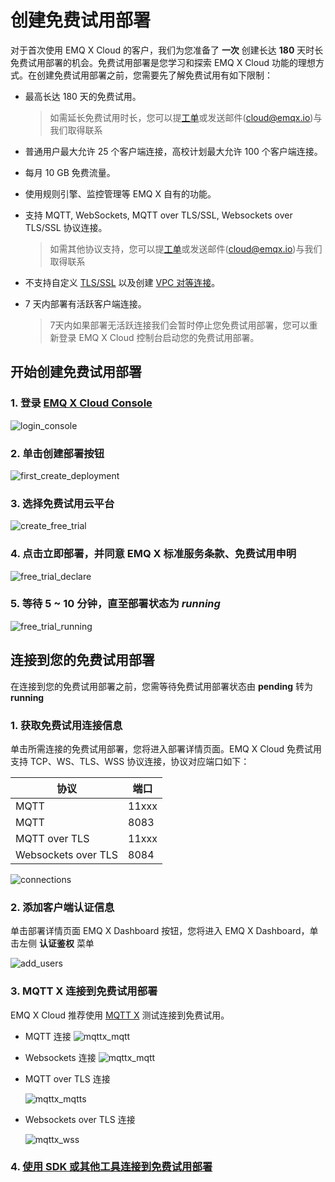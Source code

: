 # 创建免费试用部署

对于首次使用 EMQ X Cloud 的客户，我们为您准备了 **一次** 创建长达 **180** 天时长免费试用部署的机会。免费试用部署是您学习和探索 EMQ X Cloud 功能的理想方式。在创建免费试用部署之前，您需要先了解免费试用有如下限制：

* 最高长达 180 天的免费试用。

  > 如需延长免费试用时长，您可以提[工单](../contact.md)或发送邮件(cloud@emqx.io)与我们取得联系

* 普通用户最大允许 25 个客户端连接，高校计划最大允许 100 个客户端连接。

* 每月 10 GB 免费流量。

* 使用规则引擎、监控管理等 EMQ X 自有的功能。

* 支持 MQTT, WebSockets, MQTT over TLS/SSL, Websockets over TLS/SSL 协议连接。

  > 如需其他协议支持，您可以提[工单](../contact.md)或发送邮件(cloud@emqx.io)与我们取得联系

* 不支持自定义 [TLS/SSL](../deployments/tls_ssl.md) 以及创建 [VPC 对等连接](../deployments/vpc_peering.md)。

* 7 天内部署有活跃客户端连接。

  > 7天内如果部署无活跃连接我们会暂时停止您免费试用部署，您可以重新登录 EMQ X Cloud 控制台启动您的免费试用部署。



## 开始创建免费试用部署

### 1. 登录 [EMQ X Cloud Console](https://accounts.emqx.io/cn/signin?continue=https://cloud.emqx.io/console/)

![login_console](./_assets/login_console.png)

### 2. 单击创建部署按钮

![first_create_deployment](./_assets/first_create_deployment.png)

### 3. 选择免费试用云平台

![create_free_trial](./_assets/create_free_trial.png)

### 4. 点击立即部署，并同意 EMQ X 标准服务条款、免费试用申明

![free_trial_declare](./_assets/free_trial_declare.png)

### 5. 等待 5 ~ 10 分钟，直至部署状态为 *running*

![free_trial_running](./_assets/free_trial_running.png)



## 连接到您的免费试用部署

在连接到您的免费试用部署之前，您需等待免费试用部署状态由 **pending** 转为 **running**

### 1. 获取免费试用连接信息

单击所需连接的免费试用部署，您将进入部署详情页面。EMQ X Cloud 免费试用支持 TCP、WS、TLS、WSS 协议连接，协议对应端口如下：

| 协议                | 端口 |
| ------------------- | ---- |
| MQTT                | 11xxx|
| MQTT                | 8083 |
| MQTT over TLS       | 11xxx|
| Websockets over TLS | 8084 |

![connections](./_assets/connections.png)

### 2. 添加客户端认证信息

单击部署详情页面 EMQ X Dashboard 按钮，您将进入 EMQ X Dashboard，单击左侧 **认证鉴权** 菜单 

![add_users](./_assets/add_users.png)

### 3.  MQTT X 连接到免费试用部署

EMQ X Cloud 推荐使用 [MQTT X](https://mqttx.app/cn/) 测试连接到免费试用。

* MQTT 连接
  ![mqttx_mqtt](./_assets/mqttx_mqtt.png)

* Websockets 连接
  ![mqttx_mqtt](./_assets/mqttx_ws.png)

* MQTT over TLS 连接

  ![mqttx_mqtts](./_assets/mqttx_mqtts.png)

* Websockets over TLS 连接

  ![mqttx_wss](./_assets/mqttx_wss.png)

### 4. [使用 SDK 或其他工具连接到免费试用部署](../connect_to_deployments/README.md)



